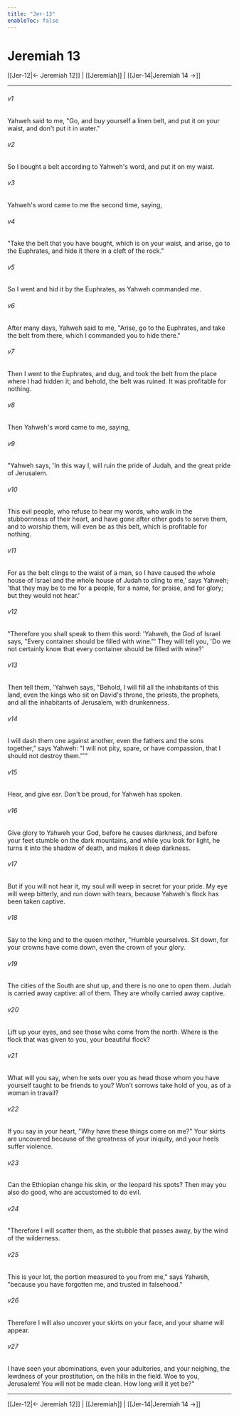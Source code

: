 ```yaml
---
title: "Jer-13"
enableToc: false
---
```

# Jeremiah 13

[[Jer-12|← Jeremiah 12]] | [[Jeremiah]] | [[Jer-14|Jeremiah 14 →]]
***



###### v1 
Yahweh said to me, "Go, and buy yourself a linen belt, and put it on your waist, and don't put it in water." 

###### v2 
So I bought a belt according to Yahweh's word, and put it on my waist. 

###### v3 
Yahweh's word came to me the second time, saying, 

###### v4 
"Take the belt that you have bought, which is on your waist, and arise, go to the Euphrates, and hide it there in a cleft of the rock." 

###### v5 
So I went and hid it by the Euphrates, as Yahweh commanded me. 

###### v6 
After many days, Yahweh said to me, "Arise, go to the Euphrates, and take the belt from there, which I commanded you to hide there." 

###### v7 
Then I went to the Euphrates, and dug, and took the belt from the place where I had hidden it; and behold, the belt was ruined. It was profitable for nothing. 

###### v8 
Then Yahweh's word came to me, saying, 

###### v9 
"Yahweh says, 'In this way I, will ruin the pride of Judah, and the great pride of Jerusalem. 

###### v10 
This evil people, who refuse to hear my words, who walk in the stubbornness of their heart, and have gone after other gods to serve them, and to worship them, will even be as this belt, which is profitable for nothing. 

###### v11 
For as the belt clings to the waist of a man, so I have caused the whole house of Israel and the whole house of Judah to cling to me,' says Yahweh; 'that they may be to me for a people, for a name, for praise, and for glory; but they would not hear.' 

###### v12 
"Therefore you shall speak to them this word: 'Yahweh, the God of Israel says, "Every container should be filled with wine."' They will tell you, 'Do we not certainly know that every container should be filled with wine?' 

###### v13 
Then tell them, 'Yahweh says, "Behold, I will fill all the inhabitants of this land, even the kings who sit on David's throne, the priests, the prophets, and all the inhabitants of Jerusalem, with drunkenness. 

###### v14 
I will dash them one against another, even the fathers and the sons together," says Yahweh: "I will not pity, spare, or have compassion, that I should not destroy them."'" 

###### v15 
Hear, and give ear. Don't be proud, for Yahweh has spoken. 

###### v16 
Give glory to Yahweh your God, before he causes darkness, and before your feet stumble on the dark mountains, and while you look for light, he turns it into the shadow of death, and makes it deep darkness. 

###### v17 
But if you will not hear it, my soul will weep in secret for your pride. My eye will weep bitterly, and run down with tears, because Yahweh's flock has been taken captive. 

###### v18 
Say to the king and to the queen mother, "Humble yourselves. Sit down, for your crowns have come down, even the crown of your glory. 

###### v19 
The cities of the South are shut up, and there is no one to open them. Judah is carried away captive: all of them. They are wholly carried away captive. 

###### v20 
Lift up your eyes, and see those who come from the north. Where is the flock that was given to you, your beautiful flock? 

###### v21 
What will you say, when he sets over you as head those whom you have yourself taught to be friends to you? Won't sorrows take hold of you, as of a woman in travail? 

###### v22 
If you say in your heart, "Why have these things come on me?" Your skirts are uncovered because of the greatness of your iniquity, and your heels suffer violence. 

###### v23 
Can the Ethiopian change his skin, or the leopard his spots? Then may you also do good, who are accustomed to do evil. 

###### v24 
"Therefore I will scatter them, as the stubble that passes away, by the wind of the wilderness. 

###### v25 
This is your lot, the portion measured to you from me," says Yahweh, "because you have forgotten me, and trusted in falsehood." 

###### v26 
Therefore I will also uncover your skirts on your face, and your shame will appear. 

###### v27 
I have seen your abominations, even your adulteries, and your neighing, the lewdness of your prostitution, on the hills in the field. Woe to you, Jerusalem! You will not be made clean. How long will it yet be?"

***
[[Jer-12|← Jeremiah 12]] | [[Jeremiah]] | [[Jer-14|Jeremiah 14 →]]
